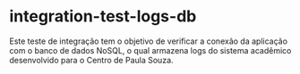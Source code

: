 # integration-test-logs-db
Este teste de integração tem o objetivo de verificar a conexão da aplicação com o banco de dados NoSQL, o qual armazena logs do sistema acadêmico desenvolvido para o Centro de Paula Souza.
